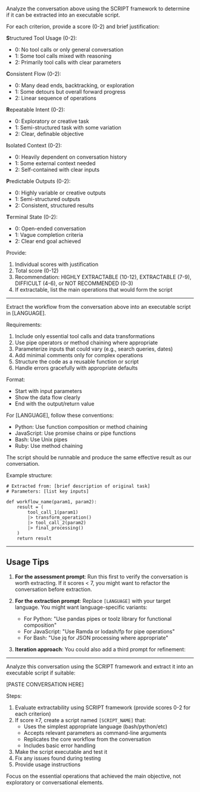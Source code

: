 Analyze the conversation above using the SCRIPT framework to determine if it can be extracted into an executable script.

For each criterion, provide a score (0-2) and brief justification:

**S**tructured Tool Usage (0-2):
- 0: No tool calls or only general conversation
- 1: Some tool calls mixed with reasoning
- 2: Primarily tool calls with clear parameters

**C**onsistent Flow (0-2):
- 0: Many dead ends, backtracking, or exploration
- 1: Some detours but overall forward progress
- 2: Linear sequence of operations

**R**epeatable Intent (0-2):
- 0: Exploratory or creative task
- 1: Semi-structured task with some variation
- 2: Clear, definable objective

**I**solated Context (0-2):
- 0: Heavily dependent on conversation history
- 1: Some external context needed
- 2: Self-contained with clear inputs

**P**redictable Outputs (0-2):
- 0: Highly variable or creative outputs
- 1: Semi-structured outputs
- 2: Consistent, structured results

**T**erminal State (0-2):
- 0: Open-ended conversation
- 1: Vague completion criteria
- 2: Clear end goal achieved

Provide:
1. Individual scores with justification
2. Total score (0-12)
3. Recommendation: HIGHLY EXTRACTABLE (10-12), EXTRACTABLE (7-9), DIFFICULT (4-6), or NOT RECOMMENDED (0-3)
4. If extractable, list the main operations that would form the script

---

Extract the workflow from the conversation above into an executable script in [LANGUAGE].

Requirements:
1. Include only essential tool calls and data transformations
2. Use pipe operators or method chaining where appropriate
3. Parameterize inputs that could vary (e.g., search queries, dates)
4. Add minimal comments only for complex operations
5. Structure the code as a reusable function or script
6. Handle errors gracefully with appropriate defaults

Format:
- Start with input parameters
- Show the data flow clearly
- End with the output/return value

For [LANGUAGE], follow these conventions:
- Python: Use function composition or method chaining
- JavaScript: Use promise chains or pipe functions
- Bash: Use Unix pipes
- Ruby: Use method chaining

The script should be runnable and produce the same effective result as our conversation.

Example structure:
```[LANGUAGE]
# Extracted from: [brief description of original task]
# Parameters: [list key inputs]

def workflow_name(param1, param2):
    result = (
        tool_call_1(param1)
        |> transform_operation()
        |> tool_call_2(param2)
        |> final_processing()
    )
    return result
```

---

## Usage Tips

1. **For the assessment prompt**: Run this first to verify the conversation is worth extracting. If it scores < 7, you might want to refactor the conversation before extraction.

2. **For the extraction prompt**: Replace `[LANGUAGE]` with your target language. You might want language-specific variants:
   - For Python: "Use pandas pipes or toolz library for functional composition"
   - For JavaScript: "Use Ramda or lodash/fp for pipe operations"
   - For Bash: "Use jq for JSON processing where appropriate"

3. **Iteration approach**: You could also add a third prompt for refinement:

---

Analyze this conversation using the SCRIPT framework and extract it
into an executable script if suitable:

[PASTE CONVERSATION HERE]

Steps:
1. Evaluate extractability using SCRIPT framework (provide scores 0-2
 for each criterion)
2. If score ≥7, create a script named `[SCRIPT_NAME]` that:
   - Uses the simplest appropriate language (bash/python/etc)
   - Accepts relevant parameters as command-line arguments
   - Replicates the core workflow from the conversation
   - Includes basic error handling
3. Make the script executable and test it
4. Fix any issues found during testing
5. Provide usage instructions

Focus on the essential operations that achieved the main objective,
not exploratory or conversational elements.

